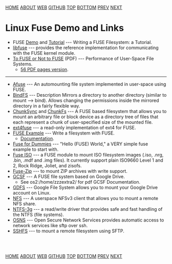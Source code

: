 ---
---

[HOME](index.md)
[ABOUT](README.md)
[WEB](https://osp4diss.vlsm.org/)
[GITHUB](https://github.com/os2xx/osp4diss)
[TOP](#)
[BOTTOM](#endofpage)
[PREV](index.md)
[NEXT](index.md)

# Linux Fuse Demo and Links

* FUSE [Demo](osp-100.md) and [Tutorial](https://www.cs.nmsu.edu/~pfeiffer/fuse-tutorial/) ---
  Writing a FUSE Filesystem: a Tutorial.
* [libfuse](https://github.com/libfuse/libfuse/) ---
  provides the reference implementation for communicating with the FUSE kernel module.
* [To FUSE or Not to FUSE](https://www.usenix.org/conference/fast17/technical-sessions/presentation/vangoor/) (PDF) ---
  Performance of User-Space File Systems.
  * [56 PDF pages version](https://www.fsl.cs.stonybrook.edu/docs/fuse/bharath-msthesis.pdf).

<hr>

* [Afuse](https://github.com/pcarrier/afuse) ---
  An automounting file system implemented in user-space using FUSE.
* [BindFS](https://bindfs.org/) ---
  Description Mirrors a directory to another directory (similar to mount --&gt; bind).
  Allows changing the permissions inside the mirrored directory in a fairly flexible way.
* [ChunkSync](http://chunksync.florz.de/) and [ChunkFs](http://chunkfs.florz.de/) ---
  A FUSE based filesystem that allows you to mount an arbitrary file or block device 
  as a directory tree of files that each represent a chunk of user-specified size of the mounted file. 
* [ext4fuse](https://github.com/gerard/ext4fuse/) ---
  a read-only implementation of ext4 for FUSE.
* [FUSE Example](https://github.com/fntlnz/fuse-example/) ---
  Write a filesystem with FUSE.
  * [Documentation](https://engineering.facile.it/blog/eng/write-filesystem-fuse/).
* [Fuse for Dummies](https://github.com/JulesWang/helloworld-fuse) ---
  "Hello (FUSE) World," a VERY simple fuse example to start with.
* [Fuse ISO](https://sourceforge.net/projects/fuseiso/) ---
  a FUSE module to mount ISO filesystem images (.iso, .nrg, .bin, .mdf and .img files).
  It currently support plain ISO9660 Level 1 and 2, Rock Ridge, Joliet, and zisofs.
* [Fuse-Zip](https://bitbucket.org/agalanin/fuse-zip/) ---
  to mount ZIP archives with write support.
* [GCSF](https://github.com/harababurel/gcsf/) ---
  A FUSE file system based on Google Drive.
  * See os2:/home/zzzextra2/ for pdf GCSF Documentation.
* [GDFS](https://github.com/robin-thomas/GDFS) ---
  Google File System allows you to mount your Google Drive account on Linux.
* [NFS](https://github.com/sahlberg/fuse-nfs) ---
  A userspace NFSv3 client that allows you to mount a remote NFS share.
* [NTFS-3g](https://github.com/tuxera/ntfs-3g/) ---
  a read/write driver that provides safe and fast handling of the NTFS (file systems).
* [OSNS](https://github.com/stefbon/OSNS/) ---
  Open Secure Network Services provides automatic access to network services like sftp over ssh. 
* [SSHFS](https://github.com/libfuse/sshfs) ---
  to mount a remote filesystem using SFTP. 

<br id="endofpage"><br>

[HOME](index.md)
[ABOUT](README.md)
[WEB](https://osp4diss.vlsm.org/)
[GITHUB](https://github.com/os2xx/osp4diss)
[TOP](#)
[BOTTOM](#endofpage)
[PREV](index.md)
[NEXT](index.md)
<br>

